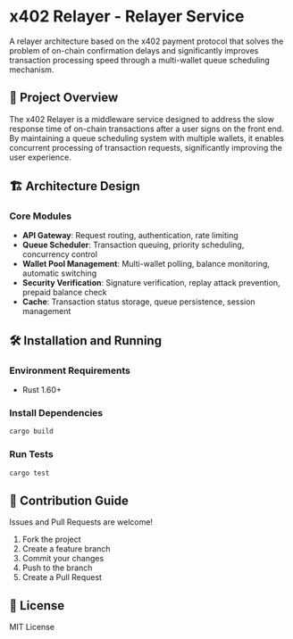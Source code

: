 # x402 Relayer - Relayer Service

A relayer architecture based on the x402 payment protocol that solves the problem of on-chain confirmation delays and significantly improves transaction processing speed through a multi-wallet queue scheduling mechanism.

## 🚀 Project Overview

The x402 Relayer is a middleware service designed to address the slow response time of on-chain transactions after a user signs on the front end. By maintaining a queue scheduling system with multiple wallets, it enables concurrent processing of transaction requests, significantly improving the user experience.

## 🏗️ Architecture Design

### Core Modules

- **API Gateway**: Request routing, authentication, rate limiting
- **Queue Scheduler**: Transaction queuing, priority scheduling, concurrency control
- **Wallet Pool Management**: Multi-wallet polling, balance monitoring, automatic switching
- **Security Verification**: Signature verification, replay attack prevention, prepaid balance check
- **Cache**: Transaction status storage, queue persistence, session management

## 🛠️ Installation and Running

### Environment Requirements

- Rust 1.60+

### Install Dependencies

```bash
cargo build
```

### Run Tests

```bash
cargo test
```

## 🤝 Contribution Guide

Issues and Pull Requests are welcome!

1. Fork the project
2. Create a feature branch
3. Commit your changes
4. Push to the branch
5. Create a Pull Request

## 📄 License

MIT License
